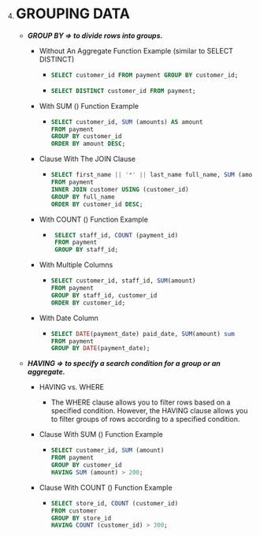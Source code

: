 4.  # GROUPING DATA

    -   **_GROUP BY => to divide rows into groups._**

        -   Without An Aggregate Function Example (similar to SELECT DISTINCT)

            -   ```sql
                SELECT customer_id FROM payment GROUP BY customer_id;
                ```
            -   ```sql
                SELECT DISTINCT customer_id FROM payment;
                ```

        -   With SUM () Function Example

            -   ```sql
                SELECT customer_id, SUM (amounts) AS amount
                FROM payment
                GROUP BY customer_id
                ORDER BY amount DESC;
                ```

        -   Clause With The JOIN Clause

            -   ```sql
                SELECT first_name || '*' || last_name full_name, SUM (amounts) amount
                FROM payment
                INNER JOIN customer USING (customer_id)
                GROUP BY full_name
                ORDER BY customer_id DESC;
                ```

        -   With COUNT () Function Example

            -   ```sql
                 SELECT staff_id, COUNT (payment_id)
                 FROM payment
                 GROUP BY staff_id;
                ```

        -   With Multiple Columns

            -   ```sql
                SELECT customer_id, staff_id, SUM(amount)
                FROM payment
                GROUP BY staff_id, customer_id
                ORDER BY customer_id;
                ```

        -   With Date Column

            -   ```sql
                SELECT DATE(payment_date) paid_date, SUM(amount) sum
                FROM payment
                GROUP BY DATE(payment_date);
                ```

    -   **_HAVING => to specify a search condition for a group or an aggregate._**

        -   HAVING vs. WHERE

            -   The WHERE clause allows you to filter rows based on a specified
                condition. However, the HAVING clause allows you to filter groups
                of rows according to a specified condition.

        -   Clause With SUM () Function Example

            -   ```sql
                SELECT customer_id, SUM (amount)
                FROM payment
                GROUP BY customer_id
                HAVING SUM (amount) > 200;
                ```

        -   Clause With COUNT () Function Example

            -   ```sql
                SELECT store_id, COUNT (customer_id)
                FROM customer
                GROUP BY store_id
                HAVING COUNT (customer_id) > 300;
                ```
